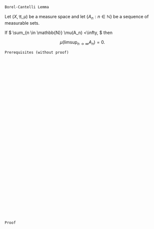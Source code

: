 ```
Borel-Cantelli Lemma
```
Let $(X, \mathfrak{A}, \mu)$ be a measure space
and let $\{A_n: n \in \mathbb{N}\}$ be a sequence of measurable sets.

If 
$
\sum_{n \in \mathbb{N}} \mu(A_n) <\infty,
$ then

$$
\mu(\limsup_{n \rightarrow \infty} A_n)=0.
$$

```
Prerequisites (without proof)
```

<br>
<br>
<br>
<br>
<br>
<br>
<br>
<br>
<br>
<br>
<br>
<br>
<br>
<br>
<br>
<br>
<br>
<br>
<br>
<br>
<br>
<br>
<br>
<br>
<br>
<br>
<br>
<br>
<br>
<br>


```
Proof
```
